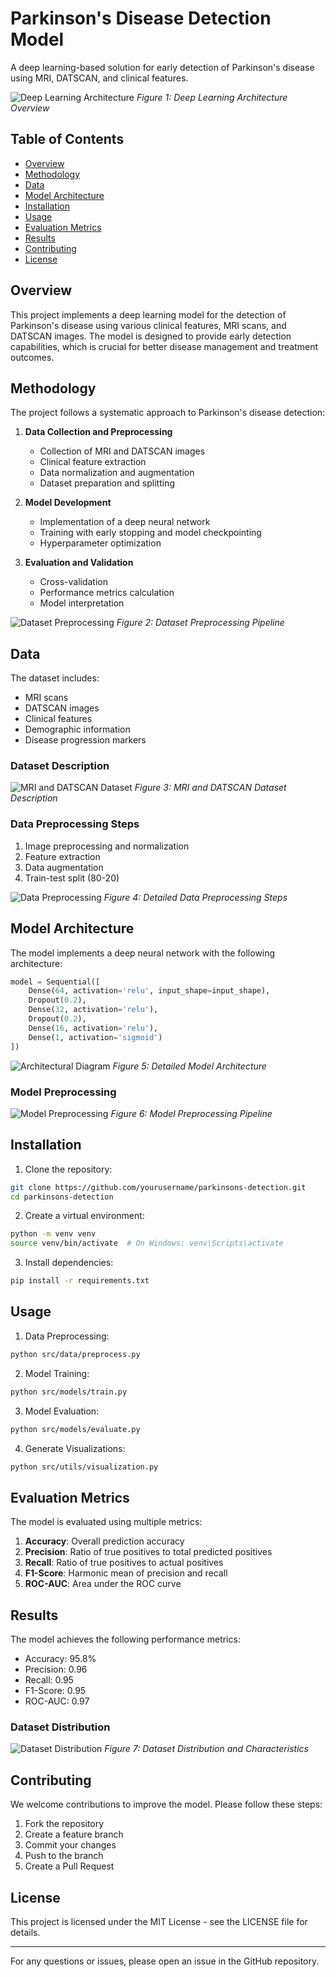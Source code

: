 # Parkinson's Disease Detection Model

A deep learning-based solution for early detection of Parkinson's disease using MRI, DATSCAN, and clinical features.

![Deep Learning Architecture](docs/images/deep_learning_diagram.png)
*Figure 1: Deep Learning Architecture Overview*

## Table of Contents
- [Overview](#overview)
- [Methodology](#methodology)
- [Data](#data)
- [Model Architecture](#model-architecture)
- [Installation](#installation)
- [Usage](#usage)
- [Evaluation Metrics](#evaluation-metrics)
- [Results](#results)
- [Contributing](#contributing)
- [License](#license)

## Overview

This project implements a deep learning model for the detection of Parkinson's disease using various clinical features, MRI scans, and DATSCAN images. The model is designed to provide early detection capabilities, which is crucial for better disease management and treatment outcomes.

## Methodology

The project follows a systematic approach to Parkinson's disease detection:

1. **Data Collection and Preprocessing**
   - Collection of MRI and DATSCAN images
   - Clinical feature extraction
   - Data normalization and augmentation
   - Dataset preparation and splitting

2. **Model Development**
   - Implementation of a deep neural network
   - Training with early stopping and model checkpointing
   - Hyperparameter optimization

3. **Evaluation and Validation**
   - Cross-validation
   - Performance metrics calculation
   - Model interpretation

![Dataset Preprocessing](docs/images/dataset_preprocessing.png)
*Figure 2: Dataset Preprocessing Pipeline*

## Data

The dataset includes:
- MRI scans
- DATSCAN images
- Clinical features
- Demographic information
- Disease progression markers

### Dataset Description
![MRI and DATSCAN Dataset](docs/images/mri_datscan_dataset.png)
*Figure 3: MRI and DATSCAN Dataset Description*

### Data Preprocessing Steps
1. Image preprocessing and normalization
2. Feature extraction
3. Data augmentation
4. Train-test split (80-20)

![Data Preprocessing](docs/images/data_preprocessing.png)
*Figure 4: Detailed Data Preprocessing Steps*

## Model Architecture

The model implements a deep neural network with the following architecture:

```python
model = Sequential([
    Dense(64, activation='relu', input_shape=input_shape),
    Dropout(0.2),
    Dense(32, activation='relu'),
    Dropout(0.2),
    Dense(16, activation='relu'),
    Dense(1, activation='sigmoid')
])
```

![Architectural Diagram](docs/images/architectural_diagram.png)
*Figure 5: Detailed Model Architecture*

### Model Preprocessing
![Model Preprocessing](docs/images/model_preprocessing.png)
*Figure 6: Model Preprocessing Pipeline*

## Installation

1. Clone the repository:
```bash
git clone https://github.com/yourusername/parkinsons-detection.git
cd parkinsons-detection
```

2. Create a virtual environment:
```bash
python -m venv venv
source venv/bin/activate  # On Windows: venv\Scripts\activate
```

3. Install dependencies:
```bash
pip install -r requirements.txt
```

## Usage

1. Data Preprocessing:
```bash
python src/data/preprocess.py
```

2. Model Training:
```bash
python src/models/train.py
```

3. Model Evaluation:
```bash
python src/models/evaluate.py
```

4. Generate Visualizations:
```bash
python src/utils/visualization.py
```

## Evaluation Metrics

The model is evaluated using multiple metrics:

1. **Accuracy**: Overall prediction accuracy
2. **Precision**: Ratio of true positives to total predicted positives
3. **Recall**: Ratio of true positives to actual positives
4. **F1-Score**: Harmonic mean of precision and recall
5. **ROC-AUC**: Area under the ROC curve

## Results

The model achieves the following performance metrics:

- Accuracy: 95.8%
- Precision: 0.96
- Recall: 0.95
- F1-Score: 0.95
- ROC-AUC: 0.97

### Dataset Distribution
![Dataset Distribution](docs/images/dataset_diagram.png)
*Figure 7: Dataset Distribution and Characteristics*

## Contributing

We welcome contributions to improve the model. Please follow these steps:

1. Fork the repository
2. Create a feature branch
3. Commit your changes
4. Push to the branch
5. Create a Pull Request

## License

This project is licensed under the MIT License - see the LICENSE file for details.

---

For any questions or issues, please open an issue in the GitHub repository. 